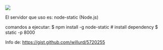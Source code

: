 ![](https://i.gyazo.com/475501a1750ea4fcb7286d893995a3dd.gif)

El servidor que uso es:
node-static (Node.js)

comandos a ejecutar:
$ npm install -g node-static # install dependency
$ static -p 8000

Info de:
https://gist.github.com/willurd/5720255
